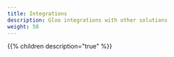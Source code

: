 ```yaml
---
title: Integrations
description: Gloo integrations with other solutions
weight: 50
---
```


{{% children description="true" %}}

